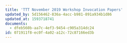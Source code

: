 ```yaml
---
title: 'TTT November 2019 Workshop Invocation Papers'
updated_by: 5d156462-836a-4acc-b981-891a934b1d86
updated_at: 1593718741
documents:
  - dfeb560b-aa7c-4ef3-9454-c905a314dc24
id: 071911f8-ec0f-4a02-a12c-72c87166ed3b
---
```

